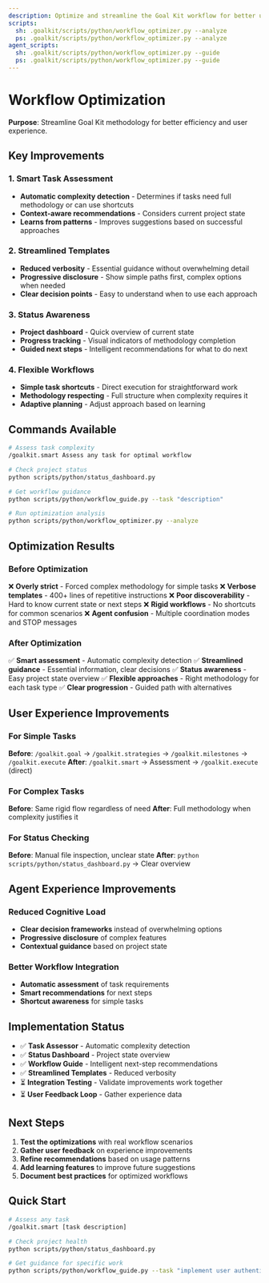 ```yaml
---
description: Optimize and streamline the Goal Kit workflow for better user and agent experience. Provides intelligent recommendations and shortcuts.
scripts:
  sh: .goalkit/scripts/python/workflow_optimizer.py --analyze
  ps: .goalkit/scripts/python/workflow_optimizer.py --analyze
agent_scripts:
  sh: .goalkit/scripts/python/workflow_optimizer.py --guide
  ps: .goalkit/scripts/python/workflow_optimizer.py --guide
---
```


# Workflow Optimization

**Purpose**: Streamline Goal Kit methodology for better efficiency and user experience.

## Key Improvements

### 1. Smart Task Assessment

- **Automatic complexity detection** - Determines if tasks need full methodology or can use shortcuts
- **Context-aware recommendations** - Considers current project state
- **Learns from patterns** - Improves suggestions based on successful approaches

### 2. Streamlined Templates

- **Reduced verbosity** - Essential guidance without overwhelming detail
- **Progressive disclosure** - Show simple paths first, complex options when needed
- **Clear decision points** - Easy to understand when to use each approach

### 3. Status Awareness

- **Project dashboard** - Quick overview of current state
- **Progress tracking** - Visual indicators of methodology completion
- **Guided next steps** - Intelligent recommendations for what to do next

### 4. Flexible Workflows

- **Simple task shortcuts** - Direct execution for straightforward work
- **Methodology respecting** - Full structure when complexity requires it
- **Adaptive planning** - Adjust approach based on learning

## Commands Available

```bash
# Assess task complexity
/goalkit.smart Assess any task for optimal workflow

# Check project status
python scripts/python/status_dashboard.py

# Get workflow guidance
python scripts/python/workflow_guide.py --task "description"

# Run optimization analysis
python scripts/python/workflow_optimizer.py --analyze
```

## Optimization Results

### Before Optimization

❌ **Overly strict** - Forced complex methodology for simple tasks
❌ **Verbose templates** - 400+ lines of repetitive instructions
❌ **Poor discoverability** - Hard to know current state or next steps
❌ **Rigid workflows** - No shortcuts for common scenarios
❌ **Agent confusion** - Multiple coordination modes and STOP messages

### After Optimization

✅ **Smart assessment** - Automatic complexity detection
✅ **Streamlined guidance** - Essential information, clear decisions
✅ **Status awareness** - Easy project state overview
✅ **Flexible approaches** - Right methodology for each task type
✅ **Clear progression** - Guided path with alternatives

## User Experience Improvements

### For Simple Tasks

**Before**: `/goalkit.goal` → `/goalkit.strategies` → `/goalkit.milestones` → `/goalkit.execute`
**After**: `/goalkit.smart` → Assessment → `/goalkit.execute` (direct)

### For Complex Tasks

**Before**: Same rigid flow regardless of need
**After**: Full methodology when complexity justifies it

### For Status Checking

**Before**: Manual file inspection, unclear state
**After**: `python scripts/python/status_dashboard.py` → Clear overview

## Agent Experience Improvements

### Reduced Cognitive Load

- **Clear decision frameworks** instead of overwhelming options
- **Progressive disclosure** of complex features
- **Contextual guidance** based on project state

### Better Workflow Integration

- **Automatic assessment** of task requirements
- **Smart recommendations** for next steps
- **Shortcut awareness** for simple tasks

## Implementation Status

- ✅ **Task Assessor** - Automatic complexity detection
- ✅ **Status Dashboard** - Project state overview
- ✅ **Workflow Guide** - Intelligent next-step recommendations
- ✅ **Streamlined Templates** - Reduced verbosity
- ⏳ **Integration Testing** - Validate improvements work together
- ⏳ **User Feedback Loop** - Gather experience data

## Next Steps

1. **Test the optimizations** with real workflow scenarios
2. **Gather user feedback** on experience improvements
3. **Refine recommendations** based on usage patterns
4. **Add learning features** to improve future suggestions
5. **Document best practices** for optimized workflows

## Quick Start

```bash
# Assess any task
/goalkit.smart [task description]

# Check project health
python scripts/python/status_dashboard.py

# Get guidance for specific work
python scripts/python/workflow_guide.py --task "implement user authentication"
```
